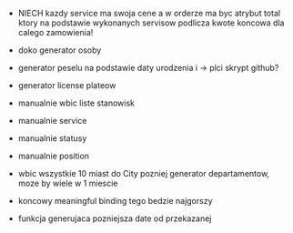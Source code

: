 - NIECH kazdy service ma swoja cene a w orderze ma byc atrybut total ktory na podstawie
wykonanych servisow podlicza kwote koncowa dla calego zamowienia!

- doko generator osoby
- generator peselu na podstawie daty urodzenia i -> plci skrypt github?
- generator license plateow

- manualnie wbic liste stanowisk 
- manualnie service 
- manualnie statusy
- manualnie position

- wbic wszystkie 10 miast do City pozniej generator departamentow, moze by wiele w 1 miescie

- koncowy meaningful binding tego bedzie najgorszy

- funkcja generujaca pozniejsza date od przekazanej